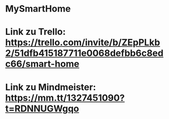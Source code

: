 # MySmartHome
# Link zu Trello: https://trello.com/invite/b/ZEpPLkb2/51dfb415187711e0068defbb6c8edc66/smart-home
# Link zu Mindmeister: https://mm.tt/1327451090?t=RDNNUGWgqo